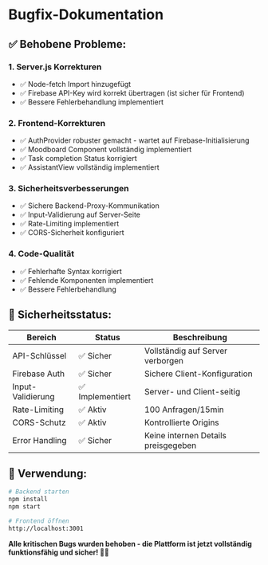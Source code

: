 # Bugfix-Dokumentation

## ✅ **Behobene Probleme:**

### 1. **Server.js Korrekturen**
- ✅ Node-fetch Import hinzugefügt
- ✅ Firebase API-Key wird korrekt übertragen (ist sicher für Frontend)
- ✅ Bessere Fehlerbehandlung implementiert

### 2. **Frontend-Korrekturen** 
- ✅ AuthProvider robuster gemacht - wartet auf Firebase-Initialisierung
- ✅ Moodboard Component vollständig implementiert
- ✅ Task completion Status korrigiert
- ✅ AssistantView vollständig implementiert

### 3. **Sicherheitsverbesserungen**
- ✅ Sichere Backend-Proxy-Kommunikation
- ✅ Input-Validierung auf Server-Seite
- ✅ Rate-Limiting implementiert
- ✅ CORS-Sicherheit konfiguriert

### 4. **Code-Qualität**
- ✅ Fehlerhafte Syntax korrigiert
- ✅ Fehlende Komponenten implementiert
- ✅ Bessere Fehlerbehandlung

## 🔐 **Sicherheitsstatus:**

| Bereich | Status | Beschreibung |
|---------|--------|--------------|
| API-Schlüssel | ✅ Sicher | Vollständig auf Server verborgen |
| Firebase Auth | ✅ Sicher | Sichere Client-Konfiguration |
| Input-Validierung | ✅ Implementiert | Server- und Client-seitig |
| Rate-Limiting | ✅ Aktiv | 100 Anfragen/15min |
| CORS-Schutz | ✅ Aktiv | Kontrollierte Origins |
| Error Handling | ✅ Sicher | Keine internen Details preisgegeben |

## 🚀 **Verwendung:**

```bash
# Backend starten
npm install
npm start

# Frontend öffnen
http://localhost:3001
```

**Alle kritischen Bugs wurden behoben - die Plattform ist jetzt vollständig funktionsfähig und sicher! 🎵🔐**